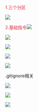 <font style="color:#DF2A3F;">1.三个分区</font>

![](https://cdn.nlark.com/yuque/0/2025/png/61442626/1760106412587-3fe92ae4-2f80-4419-a5c2-ebb8e0c7532f.png)



<font style="color:#DF2A3F;">2.基础指令</font>![](https://cdn.nlark.com/yuque/0/2025/png/61442626/1760106437096-c46d8945-6442-4348-9cfb-354ccdd427f2.png)

![](https://cdn.nlark.com/yuque/0/2025/png/61442626/1760106478769-a9781570-50a8-4fca-9095-46475d1da737.png)

![](https://cdn.nlark.com/yuque/0/2025/png/61442626/1760106506083-95490830-95b6-42c8-84de-fd6932347c54.png)

![](https://cdn.nlark.com/yuque/0/2025/png/61442626/1760106518499-40669cd2-5992-4fbf-a12f-6e4ebb07baad.png)

![](https://cdn.nlark.com/yuque/0/2025/png/61442626/1760106553559-12cdc97e-22e4-492c-a625-41befd136dbc.png)

.gitignore相关

![](https://cdn.nlark.com/yuque/0/2025/png/61442626/1760106566619-99db7760-97af-4f1c-89fb-00e10741e6df.png)

![](https://cdn.nlark.com/yuque/0/2025/png/61442626/1760106615485-579e1122-750a-46c2-a009-d41b5e213226.png)

![](https://cdn.nlark.com/yuque/0/2025/png/61442626/1760106626892-9daf6899-b775-43c2-9f32-e85145707821.png)



